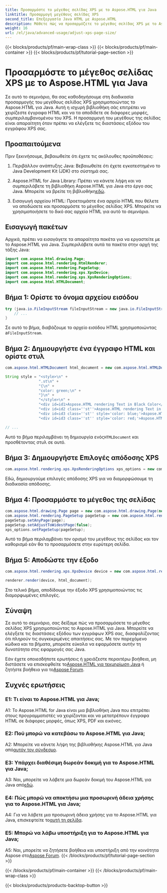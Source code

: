 ```yaml
---
title: Προσαρμόστε το μέγεθος σελίδας XPS με το Aspose.HTML για Java
linktitle: Προσαρμογή μεγέθους σελίδας XPS
second_title: Επεξεργασία Java HTML με Aspose.HTML
description: Μάθετε πώς να προσαρμόζετε το μέγεθος σελίδας XPS με το Aspose.HTML για Java. Ελέγξτε εύκολα τις διαστάσεις εξόδου των εγγράφων XPS σας.
weight: 16
url: /el/java/advanced-usage/adjust-xps-page-size/
---
```


{{< blocks/products/pf/main-wrap-class >}}
{{< blocks/products/pf/main-container >}}
{{< blocks/products/pf/tutorial-page-section >}}

# Προσαρμόστε το μέγεθος σελίδας XPS με το Aspose.HTML για Java


Σε αυτό το σεμινάριο, θα σας καθοδηγήσουμε στη διαδικασία προσαρμογής του μεγέθους σελίδας XPS χρησιμοποιώντας το Aspose.HTML για Java. Αυτή η ισχυρή βιβλιοθήκη σάς επιτρέπει να χειρίζεστε έγγραφα HTML και να τα αποδίδετε σε διάφορες μορφές, συμπεριλαμβανομένου του XPS. Η προσαρμογή του μεγέθους της σελίδας είναι απαραίτητη όταν πρέπει να ελέγξετε τις διαστάσεις εξόδου του εγγράφου XPS σας.

## Προαπαιτούμενα

Πριν ξεκινήσουμε, βεβαιωθείτε ότι έχετε τις ακόλουθες προϋποθέσεις:

1. Περιβάλλον ανάπτυξης Java: Βεβαιωθείτε ότι έχετε εγκατεστημένο το Java Development Kit (JDK) στο σύστημά σας.

2.  Aspose.HTML for Java Library: Πρέπει να κάνετε λήψη και να συμπεριλάβετε τη βιβλιοθήκη Aspose.HTML για Java στο έργο σας Java. Μπορείτε να βρείτε τη βιβλιοθήκη[εδώ](https://releases.aspose.com/html/java/).

3. Εισαγωγή αρχείου HTML: Προετοιμάστε ένα αρχείο HTML που θέλετε να αποδώσετε και προσαρμόστε το μέγεθος σελίδας XPS. Μπορείτε να χρησιμοποιήσετε το δικό σας αρχείο HTML για αυτό το σεμινάριο.

## Εισαγωγή πακέτων

Αρχικά, πρέπει να εισαγάγετε τα απαραίτητα πακέτα για να εργαστείτε με το Aspose.HTML για Java. Συμπεριλάβετε αυτά τα πακέτα στην αρχή της τάξης Java:

```java
import com.aspose.html.drawing.Page;
import com.aspose.html.rendering.HtmlRenderer;
import com.aspose.html.rendering.PageSetup;
import com.aspose.html.rendering.xps.XpsDevice;
import com.aspose.html.rendering.xps.XpsRenderingOptions;
import com.aspose.html.HTMLDocument;
```

## Βήμα 1: Ορίστε το όνομα αρχείου εισόδου

```java
try (java.io.FileInputStream fileInputStream = new java.io.FileInputStream("YourInputFile.html")) {
    // ...
}
```

 Σε αυτό το βήμα, διαβάζουμε το αρχείο εισόδου HTML χρησιμοποιώντας a`FileInputStream`.

## Βήμα 2: Δημιουργήστε ένα έγγραφο HTML και ορίστε στυλ

```java
com.aspose.html.HTMLDocument html_document = new com.aspose.html.HTMLDocument("YourOutputFile.html");

String style = "<style>\n" +
               ".st\n" +
               "{\n" +
               "color: green;\n" +
               "}\n" +
               "</style>\n" +
               "<div id=id1>Aspose.HTML rendering Text in Black Color</div>\n" +
               "<div id=id2 class=''st''>Aspose.HTML rendering Text in Green Color</div>\n" +
               "<div id=id3 class=''st'' style='color: blue;'>Aspose.HTML rendering Text in Blue Color</div>\n" +
               "<div id=id3 class=''st'' style='color: red;'>Aspose.HTML rendering Text in Red Color</div>\n";

// ...
```

 Αυτό το βήμα περιλαμβάνει τη δημιουργία ενός`HTMLDocument` και προσθέτοντας στυλ σε αυτό.

## Βήμα 3: Δημιουργήστε Επιλογές απόδοσης XPS

```java
com.aspose.html.rendering.xps.XpsRenderingOptions xps_options = new com.aspose.html.rendering.xps.XpsRenderingOptions();
```

Εδώ, δημιουργούμε επιλογές απόδοσης XPS για να διαμορφώσουμε τη διαδικασία απόδοσης.

## Βήμα 4: Προσαρμόστε το μέγεθος της σελίδας

```java
com.aspose.html.drawing.Page page = new com.aspose.html.drawing.Page(new com.aspose.html.drawing.Size(100, 100));
com.aspose.html.rendering.PageSetup pageSetup = new com.aspose.html.rendering.PageSetup();
pageSetup.setAnyPage(page);
pageSetup.setAdjustToWidestPage(false);
xps_options.setPageSetup(pageSetup);
```

Αυτό το βήμα περιλαμβάνει τον ορισμό του μεγέθους της σελίδας και τον καθορισμό εάν θα το προσαρμόσετε στην ευρύτερη σελίδα.

## Βήμα 5: Αποδώστε την έξοδο

```java
com.aspose.html.rendering.xps.XpsDevice device = new com.aspose.html.rendering.xps.XpsDevice(xps_options, "YourOutputFile.xps");

renderer.render(device, html_document);
```

Στο τελικό βήμα, αποδίδουμε την έξοδο XPS χρησιμοποιώντας τις διαμορφωμένες επιλογές.

## Σύναψη

Σε αυτό το σεμινάριο, σας δείξαμε πώς να προσαρμόσετε το μέγεθος σελίδας XPS χρησιμοποιώντας το Aspose.HTML για Java. Μπορείτε να ελέγξετε τις διαστάσεις εξόδου των εγγράφων XPS σας, διασφαλίζοντας ότι πληρούν τις συγκεκριμένες απαιτήσεις σας. Με τον παρεχόμενο κώδικα και τα βήματα, μπορείτε εύκολα να εφαρμόσετε αυτήν τη δυνατότητα στις εφαρμογές σας Java.

 Εάν έχετε οποιεσδήποτε ερωτήσεις ή χρειάζεστε περαιτέρω βοήθεια, μη διστάσετε να επισκεφθείτε το[Aspose.HTML για τεκμηρίωση Java](https://reference.aspose.com/html/java/) ή ζητήστε βοήθεια για το[Aspose Forum](https://forum.aspose.com/).

## Συχνές ερωτήσεις

### Ε1: Τι είναι το Aspose.HTML για Java;

A1: Το Aspose.HTML for Java είναι μια βιβλιοθήκη Java που επιτρέπει στους προγραμματιστές να χειρίζονται και να μετατρέπουν έγγραφα HTML σε διάφορες μορφές, όπως XPS, PDF και εικόνες.

### Ε2: Πού μπορώ να κατεβάσω το Aspose.HTML για Java;

 A2: Μπορείτε να κάνετε λήψη της βιβλιοθήκης Aspose.HTML για Java από[αυτόν τον σύνδεσμο](https://releases.aspose.com/html/java/).

### Ε3: Υπάρχει διαθέσιμη δωρεάν δοκιμή για το Aspose.HTML για Java;

 A3: Ναι, μπορείτε να λάβετε μια δωρεάν δοκιμή του Aspose.HTML για Java από[εδώ](https://releases.aspose.com/).

### Ε4: Πώς μπορώ να αποκτήσω μια προσωρινή άδεια χρήσης για το Aspose.HTML για Java;

 A4: Για να λάβετε μια προσωρινή άδεια χρήσης για το Aspose.HTML για Java, επισκεφτείτε το[αυτή τη σελίδα](https://purchase.aspose.com/temporary-license/).

### Ε5: Μπορώ να λάβω υποστήριξη για το Aspose.HTML για Java;

 A5: Ναι, μπορείτε να ζητήσετε βοήθεια και υποστήριξη από την κοινότητα Aspose στο[Aspose Forum](https://forum.aspose.com/).
{{< /blocks/products/pf/tutorial-page-section >}}

{{< /blocks/products/pf/main-container >}}
{{< /blocks/products/pf/main-wrap-class >}}

{{< blocks/products/products-backtop-button >}}
